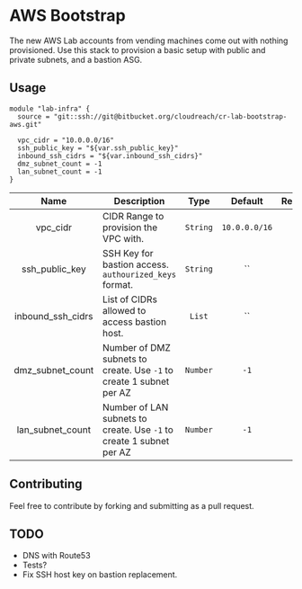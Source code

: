 # AWS Bootstrap

The new AWS Lab accounts from vending machines come out with nothing provisioned. Use this stack to provision a basic setup with public and private subnets, and a bastion ASG.

## Usage
```
module "lab-infra" {
  source = "git::ssh://git@bitbucket.org/cloudreach/cr-lab-bootstrap-aws.git"

  vpc_cidr = "10.0.0.0/16"
  ssh_public_key = "${var.ssh_public_key}"
  inbound_ssh_cidrs = "${var.inbound_ssh_cidrs}"
  dmz_subnet_count = -1
  lan_subnet_count = -1
}

```
|Name|Description|Type|Default|Required|
|:--:|-----------|:--:|:-----:|:------:|
| vpc_cidr | CIDR Range to provision the VPC with. | `String` | `10.0.0.0/16` | no |
| ssh_public_key | SSH Key for bastion access. `authourized_keys` format. | `String` | `` | yes |
| inbound_ssh_cidrs | List of CIDRs allowed to access bastion host. | `List` | `` | no |
| dmz_subnet_count | Number of DMZ subnets to create. Use `-1` to create 1 subnet per AZ | `Number` | `-1` | no|
| lan_subnet_count | Number of LAN subnets to create. Use `-1` to create 1 subnet per AZ | `Number` | `-1` | no|


## Contributing
Feel free to contribute by forking and submitting as a pull request.

## TODO
* DNS with Route53
* Tests?
* Fix SSH host key on bastion replacement.
